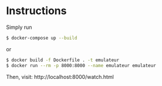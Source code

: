 # Instructions

Simply run

```bash
$ docker-compose up --build
```

or

```bash
$ docker build -f Dockerfile . -t emulateur
$ docker run --rm -p 8000:8000 --name emulateur emulateur
```

Then, visit:
http://localhost:8000/watch.html
